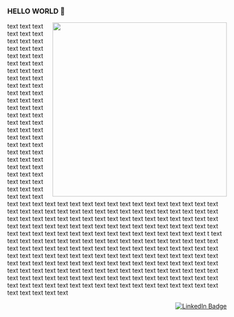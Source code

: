 ### HELLO WORLD 👋

<div id="header" >

<img src="https://mir-s3-cdn-cf.behance.net/project_modules/max_1200/942fdf48222763.5891fd792ead0.gif" width="400" align="right"/>

<p> text  text text  text text  text text  text text  text text  text text  text text  text text  text text  text text  text text  text text  text text  text text  text text  text text  text text  text text  text text  text text  text text  text text  text text  text text  text text  text text  text text  text text  text text  text text  text text  text text  text text  text text  text text  text text  text text  text text  text text  text text  text text  text text  text text  text text  text text  text text  text text  text text  text text  text text  text text  text text  text text  text text  text text  text text  text text  text text  text text  text text  text text  text text  text text  text text  text text  text text  text text  text text  text text  text text  text text  text text  text text  text text  text text  text text  text text  text t  text text  text text  text text  text text  text text  text text  text text  text text  text text  text text  text text  text text  text text  text text  text text  text text  text text  text text  text text  text text  text text  text text  text text  text text  text text  text text  text text  text text  text text  text text  text text  text text  text text  text text  text text  text text  text text  text text  text text  text text  text text  text text  text text  text text  text text  text text  text text  text text  text text  text text  text text  text text  text text  text text  text text  text text  text text  text text  text text  text text  text text  text text  text </p></p>

</div>






<div id="badges" align="right" > 
  <a href="https://www.linkedin.com/in/vladislavladimir/">
    <img src="https://img.shields.io/badge/LinkedIn-blue?style=for-the-badge&logo=linkedin&logoColor=white" alt="LinkedIn Badge" />
  </a>
</div>

<div id="counter" align="right">
 <img src="https://komarev.com/ghpvc/?username=VladislaVladimir&style=flat-square&color=blue" alt="" />
</div>


